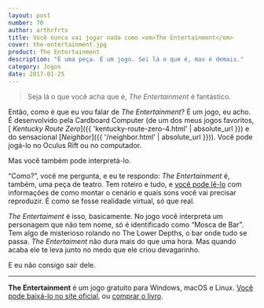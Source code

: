 ```yaml
---
layout: post
number: 70
author: arthrfrts
title: Você nunca vai jogar nada como <em>The Entertainment</em>
cover: the-entertainment.jpg
product: The Entertainment
description: "É uma peça. É um jogo. Sei lá o que é, mas é demais."
category: Jogos
date: 2017-01-25
---
```


> Seja lá o que você acha que é, _The Entertainment_ é fantástico.

Então, como é que eu vou falar de _The Entertainment_? É um jogo, eu acho. É desenvolvido pela Cardboard Computer (de um dos meus jogos favoritos,[ _Kentucky Route Zero_]({{ 'kentucky-route-zero-4.html' | absolute_url }}) e do sensacional [_Neighbor_]({{ '/neighbor.html' | absolute_url }})). Você pode jogá-lo no Oculus Rift ou no computador.

Mas você também pode interpretá-lo.

“Como?”, você me pergunta, e eu te respondo: _The Entertainment_ é, também, uma peça de teatro. Tem roteiro e tudo, e [você pode lê-lo](http://www.lulu.com/shop/lem-doolittle/the-entertainment/paperback/product-21312732.html) com informações de como montar o cenário e quais sons você vai precisar reproduzir. É como se fosse realidade virtual, só que real.

_The Entertaiment_ é isso, basicamente. No jogo você interpreta um personagem que não tem nome, só é identificado como “Mosca de Bar”. Tem algo de misterioso rolando no The Lower Depths, o bar onde tudo se passa. _The Entertaiment_ não dura mais do que uma hora. Mas quando acaba ele te leva junto no medo que ele criou devagarinho.

E eu não consigo sair dele.

---

**The Entertainment** é um jogo gratuito para Windows, macOS e Linux. [Você pode baixá-lo no site oficial](http://kentuckyroutezero.com/the-entertainment/), ou [comprar o livro](http://www.lulu.com/shop/lem-doolittle/the-entertainment/paperback/product-21312732.html).
